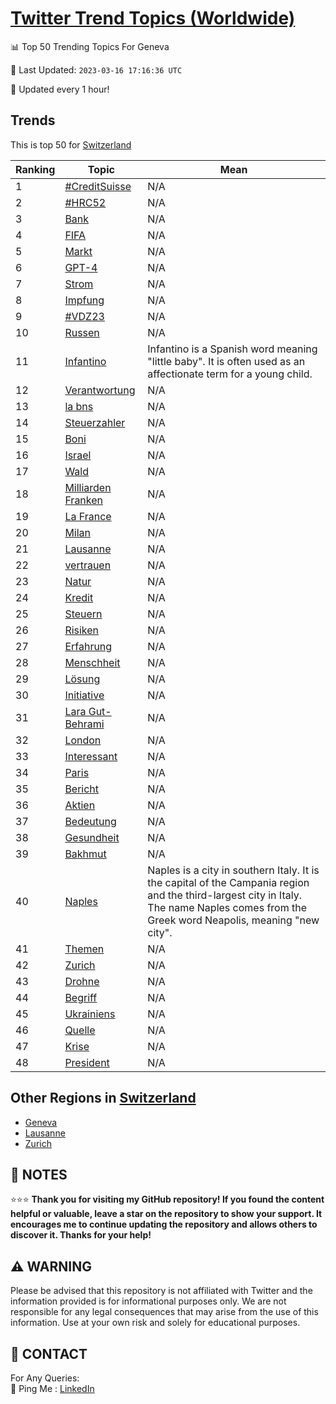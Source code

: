 [Twitter Trend Topics (Worldwide)](https://github.com/ErcinDedeoglu/Twitter-Trend-Topics)
==========


📊 Top 50 Trending Topics For Geneva

📆 Last Updated: `2023-03-16 17:16:36 UTC`

🔧 Updated every 1 hour!


## Trends

This is top 50 for [Switzerland](</Switzerland>)

| Ranking | Topic | Mean |
| ------- | ------------ | ------------ |
| 1 | [#CreditSuisse](http://twitter.com/search?q=%23CreditSuisse) | N/A |
| 2 | [#HRC52](http://twitter.com/search?q=%23HRC52) | N/A |
| 3 | [Bank](http://twitter.com/search?q=Bank) | N/A |
| 4 | [FIFA](http://twitter.com/search?q=FIFA) | N/A |
| 5 | [Markt](http://twitter.com/search?q=Markt) | N/A |
| 6 | [GPT-4](http://twitter.com/search?q=GPT-4) | N/A |
| 7 | [Strom](http://twitter.com/search?q=Strom) | N/A |
| 8 | [Impfung](http://twitter.com/search?q=Impfung) | N/A |
| 9 | [#VDZ23](http://twitter.com/search?q=%23VDZ23) | N/A |
| 10 | [Russen](http://twitter.com/search?q=Russen) | N/A |
| 11 | [Infantino](http://twitter.com/search?q=Infantino) | Infantino is a Spanish word meaning "little baby". It is often used as an affectionate term for a young child. |
| 12 | [Verantwortung](http://twitter.com/search?q=Verantwortung) | N/A |
| 13 | [la bns](http://twitter.com/search?q=la+bns) | N/A |
| 14 | [Steuerzahler](http://twitter.com/search?q=Steuerzahler) | N/A |
| 15 | [Boni](http://twitter.com/search?q=Boni) | N/A |
| 16 | [Israel](http://twitter.com/search?q=Israel) | N/A |
| 17 | [Wald](http://twitter.com/search?q=Wald) | N/A |
| 18 | [Milliarden Franken](http://twitter.com/search?q=Milliarden+Franken) | N/A |
| 19 | [La France](http://twitter.com/search?q=La+France) | N/A |
| 20 | [Milan](http://twitter.com/search?q=Milan) | N/A |
| 21 | [Lausanne](http://twitter.com/search?q=Lausanne) | N/A |
| 22 | [vertrauen](http://twitter.com/search?q=vertrauen) | N/A |
| 23 | [Natur](http://twitter.com/search?q=Natur) | N/A |
| 24 | [Kredit](http://twitter.com/search?q=Kredit) | N/A |
| 25 | [Steuern](http://twitter.com/search?q=Steuern) | N/A |
| 26 | [Risiken](http://twitter.com/search?q=Risiken) | N/A |
| 27 | [Erfahrung](http://twitter.com/search?q=Erfahrung) | N/A |
| 28 | [Menschheit](http://twitter.com/search?q=Menschheit) | N/A |
| 29 | [Lösung](http://twitter.com/search?q=L%c3%b6sung) | N/A |
| 30 | [Initiative](http://twitter.com/search?q=Initiative) | N/A |
| 31 | [Lara Gut-Behrami](http://twitter.com/search?q=Lara+Gut-Behrami) | N/A |
| 32 | [London](http://twitter.com/search?q=London) | N/A |
| 33 | [Interessant](http://twitter.com/search?q=Interessant) | N/A |
| 34 | [Paris](http://twitter.com/search?q=Paris) | N/A |
| 35 | [Bericht](http://twitter.com/search?q=Bericht) | N/A |
| 36 | [Aktien](http://twitter.com/search?q=Aktien) | N/A |
| 37 | [Bedeutung](http://twitter.com/search?q=Bedeutung) | N/A |
| 38 | [Gesundheit](http://twitter.com/search?q=Gesundheit) | N/A |
| 39 | [Bakhmut](http://twitter.com/search?q=Bakhmut) | N/A |
| 40 | [Naples](http://twitter.com/search?q=Naples) | Naples is a city in southern Italy. It is the capital of the Campania region and the third-largest city in Italy. The name Naples comes from the Greek word Neapolis, meaning "new city". |
| 41 | [Themen](http://twitter.com/search?q=Themen) | N/A |
| 42 | [Zurich](http://twitter.com/search?q=Zurich) | N/A |
| 43 | [Drohne](http://twitter.com/search?q=Drohne) | N/A |
| 44 | [Begriff](http://twitter.com/search?q=Begriff) | N/A |
| 45 | [Ukrainiens](http://twitter.com/search?q=Ukrainiens) | N/A |
| 46 | [Quelle](http://twitter.com/search?q=Quelle) | N/A |
| 47 | [Krise](http://twitter.com/search?q=Krise) | N/A |
| 48 | [President](http://twitter.com/search?q=President) | N/A |



## Other Regions in [Switzerland](</Switzerland>)

* [Geneva](</Switzerland/Geneva.md>)
* [Lausanne](</Switzerland/Lausanne.md>)
* [Zurich](</Switzerland/Zurich.md>)



## 📝 NOTES

⭐⭐⭐ **Thank you for visiting my GitHub repository! If you found the content helpful or valuable, leave a star on the repository to show your support. It encourages me to continue updating the repository and allows others to discover it. Thanks for your help!**


## ⚠️ WARNING

Please be advised that this repository is not affiliated with Twitter and the information provided is for informational purposes only. We are not responsible for any legal consequences that may arise from the use of this information. Use at your own risk and solely for educational purposes.


## 📨 CONTACT

 For Any Queries:  
            🏓 Ping Me : [LinkedIn](https://www.linkedin.com/in/ercindedeoglu/)
